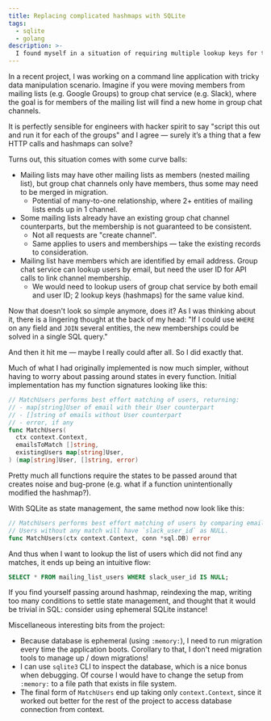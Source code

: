 ```yaml
---
title: Replacing complicated hashmaps with SQLite
tags:
  - sqlite
  - golang
description: >-
  I found myself in a situation of requiring multiple lookup keys for the same hashmap, along with other relational complications for a Go CLI application. Unexpectedly, it all becomes easier in SQLite.
---
```


In a recent project, I was working on a command line application with tricky data manipulation scenario. Imagine if you were moving members from mailing lists (e.g. Google Groups) to group chat service (e.g. Slack), where the goal is for members of the mailing list will find a new home in group chat channels.

It is perfectly sensible for engineers with hacker spirit to say "script this out and run it for each of the groups" and I agree — surely it’s a thing that a few HTTP calls and hashmaps can solve?

Turns out, this situation comes with some curve balls:

- Mailing lists may have other mailing lists as members (nested mailing list), but group chat channels only have members, thus some may need to be merged in migration.
  - Potential of many-to-one relationship, where 2+ entities of mailing lists ends up in 1 channel.
- Some mailing lists already have an existing group chat channel counterparts, but the membership is not guaranteed to be consistent.
  - Not all requests are "create channel".
  - Same applies to users and memberships — take the existing records to consideration.
- Mailing list have members which are identified by email address. Group chat service can lookup users by email, but need the user ID for API calls to link channel membership.
  - We would need to lookup users of group chat service by both email and user ID; 2 lookup keys (hashmaps) for the same value kind.

Now that doesn't look so simple anymore, does it? As I was thinking about it, there is a lingering thought at the back of my head: "If I could use `WHERE` on any field and `JOIN` several entities, the new memberships could be solved in a single SQL query."

And then it hit me — maybe I really could after all. So I did exactly that.

Much of what I had originally implemented is now much simpler, without having to worry about passing around states in every function. Initial implementation has my function signatures looking like this:

```go
// MatchUsers performs best effort matching of users, returning:
// - map[string]User of email with their User counterpart
// - []string of emails without User counterpart
// - error, if any
func MatchUsers(
  ctx context.Context,
  emailsToMatch []string,
  existingUsers map[string]User,
) (map[string]User, []string, error)
```

Pretty much all functions require the states to be passed around that creates noise and bug-prone (e.g. what if a function unintentionally modified the hashmap?).

With SQLite as state management, the same method now look like this:

```go
// MatchUsers performs best effort matching of users by comparing emails.
// Users without any match will have `slack_user_id` as NULL.
func MatchUsers(ctx context.Context, conn *sql.DB) error
```

And thus when I want to lookup the list of users which did not find any matches, it ends up being an intuitive flow:

```sql
SELECT * FROM mailing_list_users WHERE slack_user_id IS NULL;
```

If you find yourself passing around hashmap, reindexing the map, writing too many conditions to settle state management, and thought that it would be trivial in SQL: consider using ephemeral SQLite instance!

Miscellaneous interesting bits from the project:

- Because database is ephemeral (using `:memory:`), I need to run migration every time the application boots. Corollary to that, I don't need migration tools to manage up / down migrations!
- I can use `sqlite3` CLI to inspect the database, which is a nice bonus when debugging. Of course I would have to change the setup from `:memory:` to a file path that exists in file system.
- The final form of `MatchUsers` end up taking only `context.Context`, since it worked out better for the rest of the project to access database connection from context.
